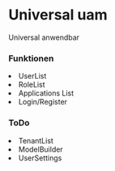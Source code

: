 # Universal uam

<p>Universal anwendbar</p>

<h3>Funktionen</h3>
<li>
  UserList
</li>
<li>
  RoleList
</li>
<li>
  Applications List
</li>
<li>
  Login/Register
</li>

<h3>ToDo</h3>
<li>
  TenantList
</li>
<li>
  ModelBuilder
</li>
<li>
  UserSettings
</li>
